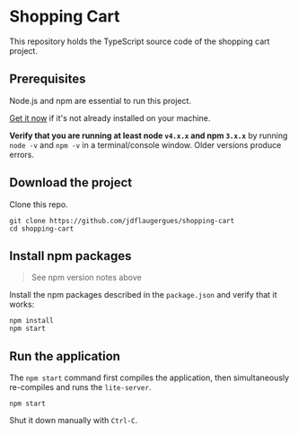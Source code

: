 # Shopping Cart

This repository holds the TypeScript source code of the shopping cart project.


## Prerequisites

Node.js and npm are essential to run this project. 
    
<a href="https://docs.npmjs.com/getting-started/installing-node" target="_blank" title="Installing Node.js and updating npm">
Get it now</a> if it's not already installed on your machine.
 
**Verify that you are running at least node `v4.x.x` and npm `3.x.x`**
by running `node -v` and `npm -v` in a terminal/console window.
Older versions produce errors.


## Download the project

Clone this repo.
```shell
git clone https://github.com/jdflaugergues/shopping-cart
cd shopping-cart
```


## Install npm packages

> See npm version notes above

Install the npm packages described in the `package.json` and verify that it works:

```shell
npm install
npm start
```

## Run the application

The `npm start` command first compiles the application, then simultaneously re-compiles and runs the `lite-server`.

```shell
npm start
```

Shut it down manually with `Ctrl-C`.

